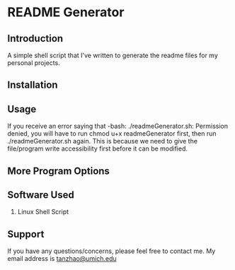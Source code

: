 README Generator
=================

Introduction
-----------------
A simple shell script that I've written to generate the readme files for my 
personal projects.

Installation
-----------------

Usage
-----------------

If you receive an error saying that -bash: ./readmeGenerator.sh: Permission denied,
you will have to run chmod u+x readmeGenerator first, then run ./readmeGenerator.sh 
again. This is because we need to give the file/program write accessibility first 
before it can be modified.

More Program Options
-----------------

Software Used
-----------------

1. Linux Shell Script

Support
-----------------

If you have any questions/concerns, please feel free to contact me.
My email address is tanzhao@umich.edu
